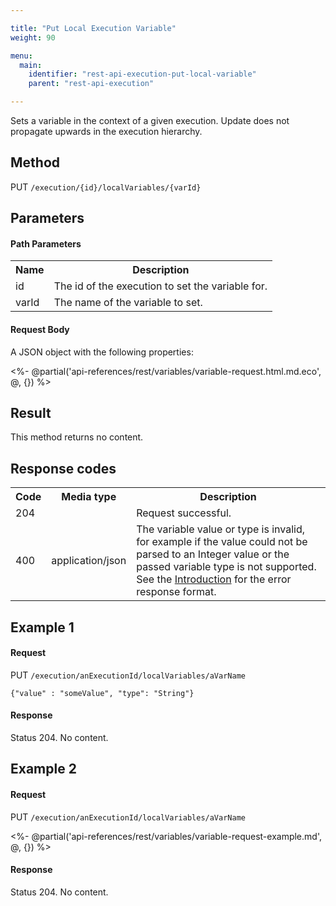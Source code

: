 ```yaml
---

title: "Put Local Execution Variable"
weight: 90

menu:
  main:
    identifier: "rest-api-execution-put-local-variable"
    parent: "rest-api-execution"

---
```



Sets a variable in the context of a given execution. Update does not propagate upwards in the execution hierarchy.


Method
------

PUT `/execution/{id}/localVariables/{varId}`


Parameters
----------

#### Path Parameters

<table class="table table-striped">
  <tr>
    <th>Name</th>
    <th>Description</th>
  </tr>
  <tr>
    <td>id</td>
    <td>The id of the execution to set the variable for.</td>
  </tr>
  <tr>
    <td>varId</td>
    <td>The name of the variable to set.</td>
  </tr>
</table>

#### Request Body

A JSON object with the following properties:

<%- @partial('api-references/rest/variables/variable-request.html.md.eco', @, {}) %>


Result
------

This method returns no content.


Response codes
--------------

<table class="table table-striped">
  <tr>
    <th>Code</th>
    <th>Media type</th>
    <th>Description</th>
  </tr>
  <tr>
    <td>204</td>
    <td></td>
    <td>Request successful.</td>
  </tr>
  <tr>
    <td>400</td>
    <td>application/json</td>
    <td>The variable value or type is invalid, for example if the value could not be parsed to an Integer value or the passed variable type is not supported. See the <a href="ref:#overview-introduction">Introduction</a> for the error response format.</td>
  </tr>
</table>

Example 1
---------

#### Request

PUT `/execution/anExecutionId/localVariables/aVarName`

    {"value" : "someValue", "type": "String"}

#### Response

Status 204. No content.

Example 2
---------

#### Request

PUT `/execution/anExecutionId/localVariables/aVarName`

<%- @partial('api-references/rest/variables/variable-request-example.md', @, {}) %>

#### Response

Status 204. No content.
